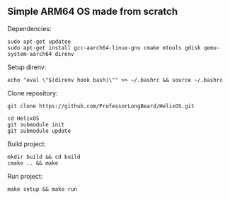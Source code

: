 ## Simple ARM64 OS made from scratch



Dependencies:
```
sudo apt-get updatee
sudo apt-get install gcc-aarch64-linux-gnu cmake mtools gdisk qemu-system-aarch64 direnv
```

Setup direnv:
```
echo "eval \"$(direnv hook bash)\"" >> ~/.bashrc && source ~/.bashrc
```


Clone repository:
```
git clone https://github.com/ProfessorLongBeard/HelixOS.git

cd HelixOS
git submodule init
git submodule update
```

Build project:
```
mkdir build && cd build
cmake .. && make
```

Run project:
```
make setup && make run
```